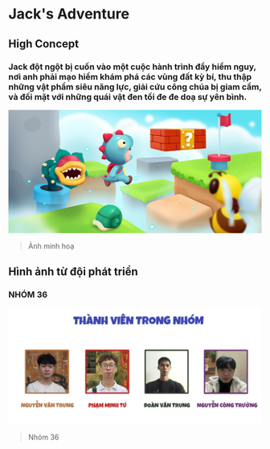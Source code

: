 # Jack's Adventure
## High Concept
### Jack đột ngột bị cuốn vào một cuộc hành trình đầy hiểm nguy, nơi anh phải mạo hiểm khám phá các vùng đất kỳ bí, thu thập những vật phẩm siêu năng lực, giải cứu công chúa bị giam cầm, và đối mặt với những quái vật đen tối đe đe doạ sự yên bình.

![Hành trình kỳ diệu](./Assets/Textures/cover.png)
> Ảnh minh hoạ

## Hình ảnh từ đội phát triển
### NHÓM 36
![Team-member](./Assets/Textures/team.jpg)
> Nhóm 36
